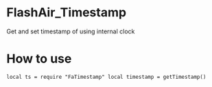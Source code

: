 # FlashAir_Timestamp
Get and set timestamp of using internal clock


How to use
====================
`local ts = require "FaTimestamp"
local timestamp = getTimestamp()`


